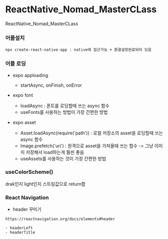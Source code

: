 # ReactNative_Nomad_MasterCLass
ReactNative_Nomad_MasterCLass

### 어플설치
```
npx create-react-native-app : native에 접근가능 + 환결설정완료되어 있음
```

### 어플 로딩
* expo apploading
    - startAsync, onFinish, onError

* expo font
    - loadAsync : 폰트를 로딩할때 쓰는 async 함수
    - useFonts를 사용하는 방법이 가장 간편한 방법

* expo asset
    - Asset.loadAsync(require('path')) : 로컬 저장소의 asset을 로딩할때 쓰는 async 함수
    - Image.prefetch('uri') : 원격으로 asset을 가져올때 쓰는 함수 -> 그냥 이미지 저장해서 load하는게 훨씬 좋음
    - useAssets를 사용하는 것이 가장 간편한 방법

### useColorScheme()
drak인지 light인지 스트링값으로 return함 

### React Navigation
* header 꾸미기
```
https://reactnavigation.org/docs/elements#header
```
    - headerLeft 
    - headerTitle